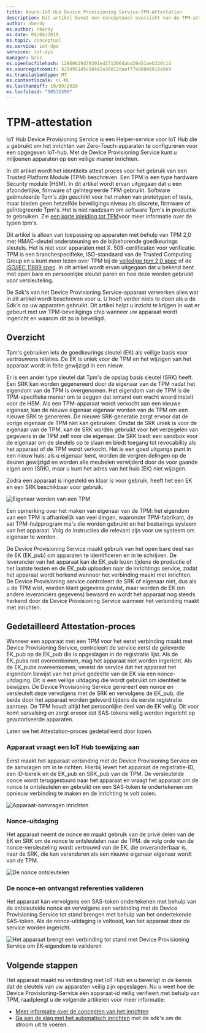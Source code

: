 ```yaml
---
title: Azure-IoT Hub Device Provisioning Service-TPM-Attestation
description: Dit artikel bevat een conceptueel overzicht van de TPM-attest stroom met behulp van IoT Device Provisioning Service (DPS).
author: nberdy
ms.author: nberdy
ms.date: 04/04/2019
ms.topic: conceptual
ms.service: iot-dps
services: iot-dps
manager: briz
ms.openlocfilehash: 12860629d78391ed271306daba29a51aeb326c1d
ms.sourcegitcommit: 829d951d5c90442a38012daaf77e86046018e5b9
ms.translationtype: MT
ms.contentlocale: nl-NL
ms.lasthandoff: 10/09/2020
ms.locfileid: "90531590"
---
```

# <a name="tpm-attestation"></a>TPM-attestation

IoT Hub Device Provisioning Service is een Helper-service voor IoT Hub die u gebruikt om het inrichten van Zero-Touch-apparaten te configureren voor een opgegeven IoT-hub. Met de Device Provisioning Service kunt u miljoenen apparaten op een veilige manier inrichten.

In dit artikel wordt het identiteits attest proces voor het gebruik van een Trusted Platform Module (TPM) beschreven. Een TPM is een type hardware Security module (HSM). In dit artikel wordt ervan uitgegaan dat u een afzonderlijke, firmware of geïntegreerde TPM gebruikt. Software geëmuleerde Tpm's zijn geschikt voor het maken van prototypen of tests, maar bieden geen hetzelfde beveiligings niveau als discrete, firmware of geïntegreerde Tpm's. Het is niet raadzaam om software Tpm's in productie te gebruiken. Zie [een korte inleiding tot TPM](https://trustedcomputinggroup.org/wp-content/uploads/TPM-2.0-A-Brief-Introduction.pdf)voor meer informatie over de typen tpm's.

Dit artikel is alleen van toepassing op apparaten met behulp van TPM 2,0 met HMAC-sleutel ondersteuning en de bijbehorende goedkeurings sleutels. Het is niet voor apparaten met X. 509-certificaten voor verificatie. TPM is een branchespecifieke, ISO-standaard van de Trusted Computing Group en u kunt meer lezen over TPM bij de [volledige tpm 2,0 spec](https://trustedcomputinggroup.org/tpm-library-specification/) of de [ISO/IEC 11889 spec](https://www.iso.org/standard/66510.html). In dit artikel wordt ervan uitgegaan dat u bekend bent met open bare en persoonlijke sleutel paren en hoe deze worden gebruikt voor versleuteling.

De Sdk's van het Device Provisioning Service-apparaat verwerken alles wat in dit artikel wordt beschreven voor u. U hoeft verder niets te doen als u de Sdk's op uw apparaten gebruikt. Dit artikel helpt u inzicht te krijgen in wat er gebeurt met uw TPM-beveiligings chip wanneer uw apparaat wordt ingericht en waarom dit zo is beveiligd.

## <a name="overview"></a>Overzicht

Tpm's gebruiken iets de goedkeurings sleutel (EK) als veilige basis voor vertrouwens relaties. De EK is uniek voor de TPM en het wijzigen van het apparaat wordt in feite gewijzigd in een nieuw.

Er is een ander type sleutel dat Tpm's de opslag basis sleutel (SRK) heeft. Een SRK kan worden gegenereerd door de eigenaar van de TPM nadat het eigendom van de TPM is overgenomen. Het eigendom van de TPM is de TPM-specifieke manier om te zeggen dat iemand een wacht woord instelt voor de HSM. Als een TPM-apparaat wordt verkocht aan een nieuwe eigenaar, kan de nieuwe eigenaar eigenaar worden van de TPM om een nieuwe SRK te genereren. De nieuwe SRK-generatie zorgt ervoor dat de vorige eigenaar de TPM niet kan gebruiken. Omdat de SRK uniek is voor de eigenaar van de TPM, kan de SRK worden gebruikt voor het verzegelen van gegevens in de TPM zelf voor die eigenaar. De SRK biedt een sandbox voor de eigenaar om de sleutels op te slaan en biedt toegang tot revocability als het apparaat of de TPM wordt verkocht. Het is een goed uitgangs punt in een nieuw huis: als u eigenaar bent, worden de vergren delingen op de deuren gewijzigd en worden alle meubelen verwijderd door de voor gaande eigen aren (SRK), maar u kunt het adres van het huis (EK) niet wijzigen.

Zodra een apparaat is ingesteld en klaar is voor gebruik, heeft het een EK en een SRK beschikbaar voor gebruik.

![Eigenaar worden van een TPM](./media/concepts-tpm-attestation/tpm-ownership.png)

Een opmerking over het maken van eigenaar van de TPM: het eigendom van een TPM is afhankelijk van veel dingen, waaronder TPM-fabrikant, de set TPM-hulpprogram ma's die worden gebruikt en het besturings systeem van het apparaat. Volg de instructies die relevant zijn voor uw systeem om eigenaar te worden.

De Device Provisioning Service maakt gebruik van het open bare deel van de EK (EK_pub) om apparaten te identificeren en in te schrijven. De leverancier van het apparaat kan de EK_pub lezen tijdens de productie of het laatste testen en de EK_pub uploaden naar de inrichtings service, zodat het apparaat wordt herkend wanneer het verbinding maakt met inrichten. De Device Provisioning service controleert de SRK of eigenaar niet, dus als u de TPM wist, worden klant gegevens gewist, maar worden de EK (en andere leveranciers gegevens) bewaard en wordt het apparaat nog steeds herkend door de Device Provisioning Service wanneer het verbinding maakt met inrichten.

## <a name="detailed-attestation-process"></a>Gedetailleerd Attestation-proces

Wanneer een apparaat met een TPM voor het eerst verbinding maakt met Device Provisioning Service, controleert de service eerst de geleverde EK_pub op de EK_pub die is opgeslagen in de registratie lijst. Als de EK_pubs niet overeenkomen, mag het apparaat niet worden ingericht. Als de EK_pubs overeenkomen, vereist de service dat het apparaat het eigendom bewijst van het privé gedeelte van de EK via een nonce-uitdaging. Dit is een veilige uitdaging die wordt gebruikt om identiteit te bewijzen. De Device Provisioning Service genereert een nonce en versleutelt deze vervolgens met de SRK en vervolgens de EK_pub, die beide door het apparaat worden geleverd tijdens de eerste registratie aanroep. De TPM houdt altijd het persoonlijke deel van de EK veilig. Dit voor komt vervalsing en zorgt ervoor dat SAS-tokens veilig worden ingericht op geautoriseerde apparaten.

Laten we het Attestation-proces gedetailleerd door lopen.

### <a name="device-requests-an-iot-hub-assignment"></a>Apparaat vraagt een IoT Hub toewijzing aan

Eerst maakt het apparaat verbinding met de Device Provisioning Service en de aanvragen om in te richten. Hierbij levert het apparaat de registratie-ID, een ID-bereik en de EK_pub en SRK_pub van de TPM. De versleutelde nonce wordt teruggestuurd naar het apparaat en vraagt het apparaat om de nonce te ontsleutelen en gebruikt om een SAS-token te ondertekenen om opnieuw verbinding te maken en de inrichting te volt ooien.

![Apparaat-aanvragen inrichten](./media/concepts-tpm-attestation/step-one-request-provisioning.png)

### <a name="nonce-challenge"></a>Nonce-uitdaging

Het apparaat neemt de nonce en maakt gebruik van de privé delen van de EK en SRK om de nonce te ontsleutelen naar de TPM. de volg orde van de nonce-versleuteling wordt vertrouwd van de EK, die onveranderbaar is, naar de SRK, die kan veranderen als een nieuwe eigenaar eigenaar wordt van de TPM.

![De nonce ontsleutelen](./media/concepts-tpm-attestation/step-two-nonce.png)

### <a name="validate-the-nonce-and-receive-credentials"></a>De nonce-en ontvangst referenties valideren

Het apparaat kan vervolgens een SAS-token ondertekenen met behulp van de ontsleutelde nonce en vervolgens een verbinding met de Device Provisioning Service tot stand brengen met behulp van het ondertekende SAS-token. Als de nonce-uitdaging is voltooid, kan het apparaat door de service worden ingericht.

![Het apparaat brengt een verbinding tot stand met Device Provisioning Service om EK-eigendom te valideren](./media/concepts-tpm-attestation/step-three-validation.png)

## <a name="next-steps"></a>Volgende stappen

Het apparaat maakt nu verbinding met IoT Hub en u beveiligt in de kennis dat de sleutels van uw apparaten veilig zijn opgeslagen. Nu u weet hoe de Device Provisioning-Service een apparaat-id veilig verifieert met behulp van TPM, raadpleegt u de volgende artikelen voor meer informatie:

* [Meer informatie over de concepten van het inrichten](about-iot-dps.md#provisioning-process)
* [Ga aan de slag met het automatisch inrichten](./quick-setup-auto-provision.md) met de sdk's om de stroom uit te voeren.
